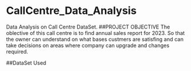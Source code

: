 # CallCentre_Data_Analysis
Data Analysis on Call Centre DataSet.
##PROJECT OBJECTIVE
The oblective of this call centre is to find annual sales report for 2023. So that the owner can understand on what bases custmers are satisfing and can take decisions on areas where company can upgrade and changes required.

##DataSet Used
